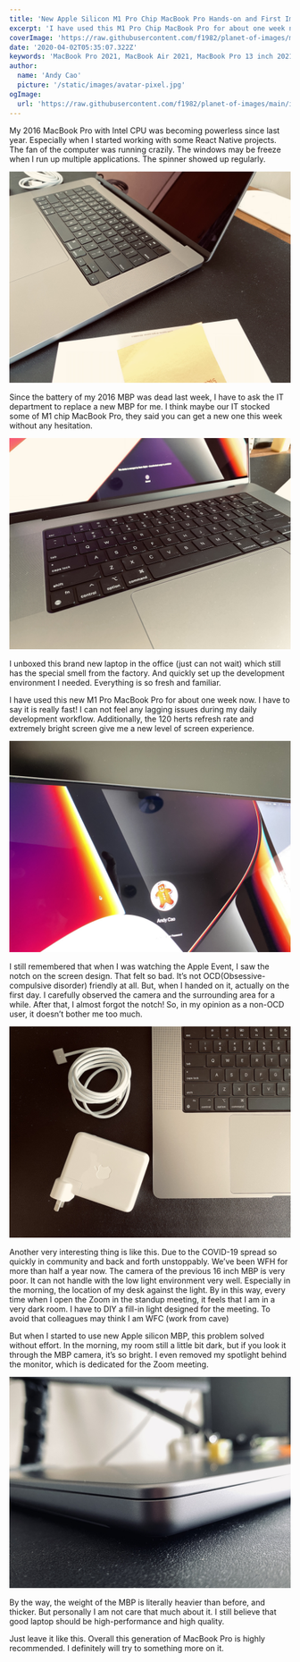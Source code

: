 ```yaml
---
title: 'New Apple Silicon M1 Pro Chip MacBook Pro Hands-on and First Impression'
excerpt: 'I have used this M1 Pro Chip MacBook Pro for about one week now. I have to say it’s really fast! I can not feel any lagging issues during my daily development workflow. Additionally, the 120 Herts refresh rate gives me a new level of screen experience.'
coverImage: 'https://raw.githubusercontent.com/f1982/planet-of-images/main/img/IMG_9826.jpg'
date: '2020-04-02T05:35:07.322Z'
keywords: 'MacBook Pro 2021, MacBook Air 2021, MacBook Pro 13 inch 2021, MacBook Pro 2022, best laptop 2021, apple MacBook Pro 2021, new MacBook Pro 2021, comparison, benchmarks, exporting, Microsoft office, apps, zollotech, top spec MacBook Pro, which MacBook should I buy, 4K, MacBook Air vs MacBook Pro 2020, apple silicon, M1 MacBook, apple MacBook Pro m1, MacBook Air m1'
author:
  name: 'Andy Cao'
  picture: '/static/images/avatar-pixel.jpg'
ogImage:
  url: 'https://raw.githubusercontent.com/f1982/planet-of-images/main/img/IMG_9826.jpg'
---
```


My 2016 MacBook Pro with Intel CPU was becoming powerless since last year. Especially when I started working with some React Native projects. The fan of the computer was running crazily. The windows may be freeze when I run up multiple applications. The spinner showed up regularly.

![](https://raw.githubusercontent.com/f1982/planet-of-images/main/img/IMG_9830.jpg)

Since the battery of my 2016 MBP was dead last week, I have to ask the IT department to replace a new MBP for me. I think maybe our IT stocked some of M1 chip MacBook Pro, they said you can get a new one this week without any hesitation.

![](https://raw.githubusercontent.com/f1982/planet-of-images/main/img/IMG_9827.jpg)

I unboxed this brand new laptop in the office (just can not wait) which still has the special smell from the factory. And quickly set up the development environment I needed. Everything is so fresh and familiar.

I have used this new M1 Pro MacBook Pro for about one week now. I have to say it is really fast! I can not feel any lagging issues during my daily development workflow. Additionally, the 120 herts refresh rate and extremely bright screen give me a new level of screen experience.

![](https://raw.githubusercontent.com/f1982/planet-of-images/main/img/IMG_9828.JPG)

I still remembered that when I was watching the Apple Event, I saw the notch on the screen design. That felt so bad. It’s not OCD(Obsessive-compulsive disorder) friendly at all. But, when I handed on it, actually on the first day. I carefully observed the camera and the surrounding area for a while. After that, I almost forgot the notch! So, in my opinion as a non-OCD user, it doesn’t bother me too much.

![](https://raw.githubusercontent.com/f1982/planet-of-images/main/img/IMG_9829.jpg)

Another very interesting thing is like this. Due to the COVID-19 spread so quickly in community and back and forth unstoppably. We’ve been WFH for more than half a year now. The camera of the previous 16 inch MBP is very poor. It can not handle with the low light environment very well. Especially in the morning, the location of my desk against the light. By in this way, every time when I open the Zoom in the standup meeting, it feels that I am in a very dark room. I have to DIY a fill-in light designed for the meeting. To avoid that colleagues may think I am WFC (work from cave)

But when I started to use new Apple silicon MBP, this problem solved without effort. In the morning, my room still a little bit dark, but if you look it through the MBP camera, it’s so bright. I even removed my spotlight behind the monitor, which is dedicated for the Zoom meeting.

![](https://raw.githubusercontent.com/f1982/planet-of-images/main/img/IMG_9831.jpg)

By the way, the weight of the MBP is literally heavier than before, and thicker. But personally I am not care that much about it. I still believe that good laptop should be high-performance and high quality.

Just leave it like this. Overall this generation of MacBook Pro is highly recommended. I definitely will try to something more on it.
